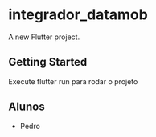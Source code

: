 # integrador_datamob

A new Flutter project.

## Getting Started

Execute flutter run para rodar o projeto

## Alunos

- Pedro